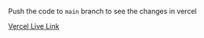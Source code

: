 Push the code to ```main``` branch to see the changes in vercel

[Vercel Live Link](https://supabase-totp-mfa.vercel.app/)